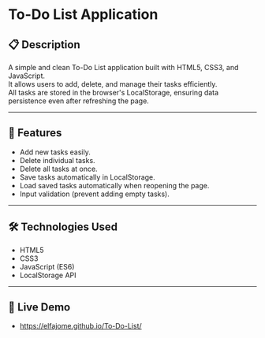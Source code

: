 # To-Do List Application

## 📋 Description
A simple and clean To-Do List application built with HTML5, CSS3, and JavaScript.  
It allows users to add, delete, and manage their tasks efficiently.  
All tasks are stored in the browser's LocalStorage, ensuring data persistence even after refreshing the page.

---

## 🚀 Features
- Add new tasks easily.
- Delete individual tasks.
- Delete all tasks at once.
- Save tasks automatically in LocalStorage.
- Load saved tasks automatically when reopening the page.
- Input validation (prevent adding empty tasks).

---

## 🛠️ Technologies Used
- HTML5
- CSS3
- JavaScript (ES6)
- LocalStorage API

---
## 🔗 Live Demo 
- https://elfajome.github.io/To-Do-List/

